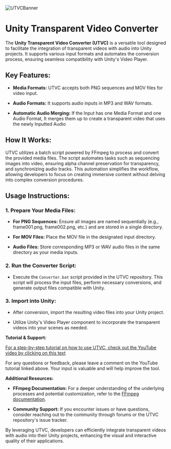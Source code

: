 ![UTVCBanner](https://i.imgur.com/7xlVfeE.png)

# Unity Transparent Video Converter

The **Unity Transparent Video Converter (UTVC)** is a versatile tool designed to facilitate the integration of transparent videos with audio into Unity projects. It supports various input formats and automates the conversion process, ensuring seamless compatibility with Unity's Video Player.

## Key Features:

- **Media Formats:** UTVC accepts both PNG sequences and MOV files for video input.

- **Audio Formats:** It supports audio inputs in MP3 and WAV formats.

- **Automatic Audio Merging:** If the Input has one Media Format and one Audio Format, It merges them up to create a transparent video that uses the newly Inputted Audio

## How It Works:

UTVC utilizes a batch script powered by FFmpeg to process and convert the provided media files. The script automates tasks such as sequencing images into video, ensuring alpha channel preservation for transparency, and synchronizing audio tracks. This automation simplifies the workflow, allowing developers to focus on creating immersive content without delving into complex conversion procedures.

## Usage Instructions:

### 1. Prepare Your Media Files:

- **For PNG Sequences:** Ensure all images are named sequentially (e.g., frame001.png, frame002.png, etc.) and are stored in a single directory.

- **For MOV Files:** Place the MOV file in the designated input directory.

- **Audio Files:** Store corresponding MP3 or WAV audio files in the same directory as your media inputs.

### 2. Run the Converter Script:

- Execute the `Converter.bat` script provided in the UTVC repository. This script will process the input files, perform necessary conversions, and generate output files compatible with Unity.

### 3. Import into Unity:

- After conversion, import the resulting video files into your Unity project.

- Utilize Unity's Video Player component to incorporate the transparent videos into your scenes as needed.

**Tutorial & Support:**

[For a step-by-step tutorial on how to use UTVC, check out the YouTube video by clicking on this text](https://www.youtube.com/watch?v=vefFgerTgPc)

For any questions or feedback, please leave a comment on the YouTube tutorial linked above. Your input is valuable and will help improve the tool.

**Additional Resources:**

- **FFmpeg Documentation:** For a deeper understanding of the underlying processes and potential customization, refer to the [FFmpeg documentation](https://ffmpeg.org/ffmpeg.html).

- **Community Support:** If you encounter issues or have questions, consider reaching out to the community through forums or the UTVC repository's issue tracker.

By leveraging UTVC, developers can efficiently integrate transparent videos with audio into their Unity projects, enhancing the visual and interactive quality of their applications.
